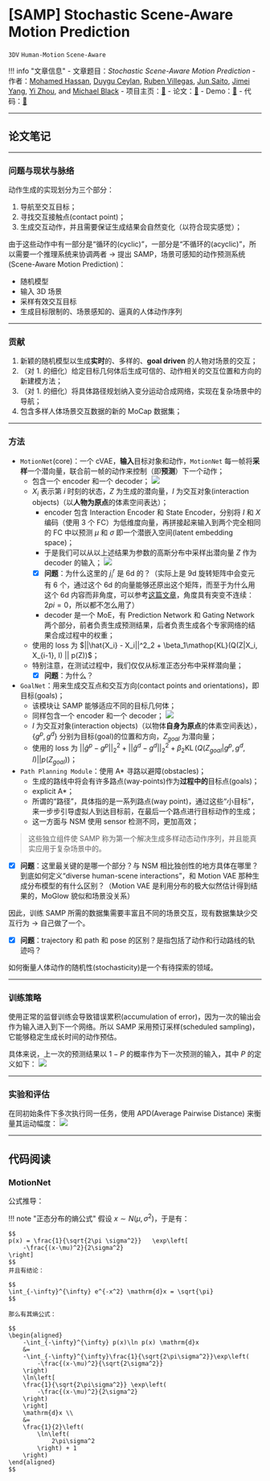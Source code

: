 # [SAMP] Stochastic Scene-Aware Motion Prediction

`3DV` `Human-Motion` `Scene-Aware`

!!! info "文章信息"
    - 文章题目：*Stochastic Scene-Aware Motion Prediction*
    - 作者：[Mohamed Hassan](https://mohamedhassanmus.github.io/), [Duygu Ceylan](http://www.duygu-ceylan.com/), [Ruben Villegas](https://rubenvillegas.github.io/), [Jun Saito](https://research.adobe.com/person/jun-saito/), [Jimei Yang](https://research.adobe.com/person/jimei-yang/), [Yi Zhou](https://research.adobe.com/person/yi-zhou/), and [Michael Black](https://ps.is.tuebingen.mpg.de/person/black)
    - 项目主页：[🔗](https://samp.is.tue.mpg.de/)
    - 论文：[🔗](https://ps.is.mpg.de/uploads_file/attachment/attachment/652/samp.pdf)
    - Demo：[🔗](https://github.com/mohamedhassanmus/SAMP)
    - 代码：[🔗](https://github.com/mohamedhassanmus/SAMP_Training)

---

## 论文笔记

---

### 问题与现状与脉络

动作生成的实现划分为三个部分：

1. 导航至交互目标；
2. 寻找交互接触点(contact point)；
3. 生成交互动作，并且需要保证生成结果会自然变化（以符合现实感觉）；

由于这些动作中有一部分是“循环的(cyclic)”，一部分是“不循环的(acyclic)”，所以需要一个推理系统来协调两者 -> 提出 SAMP，场景可感知的动作预测系统(Scene-Aware Motion Prediction)：

- 随机模型
- 输入 3D 场景
- 采样有效交互目标
- 生成目标限制的、场景感知的、逼真的人体动作序列

---

### 贡献

1. 新颖的随机模型以生成**实时**的、多样的、**goal driven** 的人物对场景的交互；
2. （对 1. 的细化）给定目标几何体后生成可信的、动作相关的交互位置和方向的新建模方法；
3. （对 1. 的细化）将具体路径规划纳入变分运动合成网络，实现在复杂场景中的导航；
4. 包含多样人体场景交互数据的新的 MoCap 数据集；

---

### 方法　

- `MotionNet`(core)：一个 cVAE，**输入**目标对象和动作，`MotionNet` 每一帧将**采样**一个潜向量，联合前一帧的动作来控制（即**预测**）下一个动作；
    - 包含一个 encoder 和一个 decoder；  ![](assets/20230720095453.png)
    - $X_i$ 表示第 $i$ 时刻的状态，$Z$ 为生成的潜向量，$I$ 为交互对象(interaction objects)（以**人物为原点**的体素空间表达）；
        - encoder 包含 Interaction Encoder 和 State Encoder，分别将 $I$ 和 $X$ 编码（使用 3 个 FC）为低维度向量，再拼接起来输入到两个完全相同的 FC 中以预测 $\mu$ 和 $\sigma$ 即一个潜嵌入空间(latent embedding space)；
        - 于是我们可以从以上述结果为参数的高斯分布中采样出潜向量 $Z$ 作为 decoder 的输入； ![](assets/20230720100605.png)
        - [x] **问题**：为什么这里的 $j^r_i$ 是 6d 的？（实际上是 9d 旋转矩阵中会变元有 6 个，通过这个 6d 的向量能够还原出这个矩阵，而至于为什么用这个 6d 内容而非角度，可以参考[这篇文章](https://arxiv.org/abs/1812.07035)，角度具有突变不连续：$2pi = 0$，所以都不怎么用了）
        - decoder 是一个 MoE，有 Prediction Network 和 Gating Network 两个部分，前者负责生成预测结果，后者负责生成各个专家网络的结果合成过程中的权重；
    - 使用的 loss 为 $||\hat{X_i} - X_i||^2_2 + \beta_1\mathop{KL}(Q(Z|X_i, X_{i-1}, I) || p(Z))$；
    - 特别注意，在测试过程中，我们仅仅从标准正态分布中采样潜向量；
        - [x] **问题**：为什么？
- `GoalNet`：用来生成交互点和交互方向(contact points and orientations)，即目标(goals)；
    - 该模块让 SAMP 能够适应不同的目标几何体；
    - 同样包含一个 encoder 和一个 decoder；  ![](assets/20230720101937.png)
     - $I$ 为交互对象(interaction objects)（以物体**自身为原点**的体素空间表达），$\{g^p, g^d\}$ 分别为目标(goal)的位置和方向，$Z_{goal}$ 为潜向量；
     - 使用的 loss 为 $||\hat{g}^p - g^p||^2_2 + ||\hat{g}^d - g^d||^2_2 + \beta_2 \mathop{KL}(Q(Z_{goal}|g^p, g^d, I) || p(Z_{goal}))$；
-  `Path Planning Module`：使用 A* 寻路以避障(obstacles)；
    - 生成的路线中将会有许多路点(way-points)作为**过程中的**目标点(goals)；
    - explicit A*；
    - 所谓的“路径”，具体指的是一系列路点(way point)，通过这些“小目标”，来一步步引导虚拟人到达目标前，在最后一个路点进行目标动作的生成；
    - 这一方面与 NSM 使用 sensor 检测不同，更加高效；

> 这些独立组件使 SAMP 称为第一个解决生成多样动态动作序列，并且能真实应用于复杂场景中的。
- [x] **问题**：这里最关键的是哪一个部分？与 NSM 相比独创性的地方具体在哪里？到底如何定义“diverse human-scene interactions”，和 Motion VAE 那种生成分布模型的有什么区别？（Motion VAE 是利用分布的极大似然估计得到结果的，MoGlow 貌似和场景没关系）

因此，训练 SAMP 所需的数据集需要丰富且不同的场景交互，现有数据集缺少交互行为 -> 自己做了一个。

- [x] **问题**：trajectory 和 path 和 pose 的区别？是指包括了动作和行动路线的轨迹吗？

如何衡量人体动作的随机性(stochasticity)是一个有待探索的领域。

---

### 训练策略

使用正常的监督训练会导致错误累积(accumulation of error)，因为一次的输出会作为输入进入到下一个网络。所以 SAMP 采用预订采样(scheduled sampling)，它能够稳定生成长时间的动作预估。

具体来说，上一次的预测结果以 $1-P$ 的概率作为下一次预测的输入，其中 $P$ 的定义如下：
![](assets/20230720104704.png)

---

### 实验和评估

在同初始条件下多次执行同一任务，使用 APD(Average Pairwise Distance) 来衡量其运动幅度：
![](assets/20230720105214.png)


---

## 代码阅读

### MotionNet

公式推导：

!!! note "正态分布的熵公式"
    假设 $x\sim N(\mu, \sigma^2)$，于是有：

    $$
    p(x) = \frac{1}{\sqrt{2\pi \sigma^2}}   \exp\left[
        -\frac{(x-\mu)^2}{2\sigma^2}
    \right]
    $$
    并且有结论：

    $$
    \int_{-\infty}^{\infty} e^{-x^2} \mathrm{d}x = \sqrt{\pi}
    $$

    那么有其熵公式：

    $$
    \begin{aligned}
        -\int_{-\infty}^{\infty} p(x)\ln p(x) \mathrm{d}x
        &=
        -\int_{-\infty}^{\infty}\frac{1}{\sqrt{2\pi\sigma^2}}\exp\left(
            -\frac{(x-\mu)^2}{\sqrt{2\sigma^2}} 
        \right)
        \ln\left[
        \frac{1}{\sqrt{2\pi\sigma^2}} \exp\left(
            -\frac{(x-\mu)^2}{2\sigma^2}
        \right)
        \right]
        \mathrm{d}x \\
        &= 
        \frac{1}{2}\left(
            \ln\left(
                2\pi\sigma^2
            \right) + 1
        \right)
    \end{aligned}
    $$

